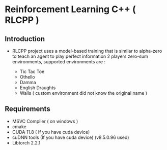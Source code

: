 # Reinforcement Learning C++ ( RLCPP )

## Introduction
* RLCPP project uses a model-based training that is similar to alpha-zero to teach an agent to play perfect information 2 players zero-sum environments, supported environments are :

    * Tic Tac Toe
    * Othello
    * Damma
    * English Draughts
    * Walls ( custom environment did not know the original name )

## Requirements
* MSVC Compiler ( on windows )
* cmake
* CUDA 11.8 ( If you have cuda device)
* cuDNN tools (If you have cuda device) (v8.5.0.96 used)
* Libtorch 2.2.1
